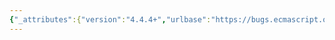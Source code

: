 ```yaml
---
{"_attributes":{"version":"4.4.4+","urlbase":"https://bugs.ecmascript.org/","maintainer":"dherman@mozilla.com"},"bug":{"bug_id":1655,"creation_ts":"2013-07-31 02:58:00 -0700","short_desc":"15.4.3.4.1: Missing type checks and wrong name in preamble","delta_ts":"2013-08-23 08:23:15 -0700","product":"Draft for 6th Edition","component":"technical issue","version":"Rev 16: July 15, 2013 Draft","rep_platform":"All","op_sys":"All","bug_status":"RESOLVED","resolution":"FIXED","priority":"Normal","bug_severity":"normal","everconfirmed":true,"reporter":{"uid":"andrebargull","name":"André Bargull"},"assigned_to":{"uid":"allen","name":"Allen Wirfs-Brock"},"long_desc":[{"commentid":4629,"comment_count":0,"who":{"uid":"andrebargull","name":"André Bargull"},"bug_when":"2013-07-31 02:58:44 -0700","thetext":"- add a type check after step 1 to return false if the argument O is not an object, this is needed because Get() throws an assertion if the input argument is not an object\n\n- change \"HasArrayConstructor\" to \"IsConcatSpreadable\"\n\n- and there is an extra space in the header after the left parenthesis"},{"commentid":4961,"comment_count":1,"who":{"uid":"allen","name":"Allen Wirfs-Brock"},"bug_when":"2013-08-16 17:36:02 -0700","thetext":"fixed in rev17 editor's draft"},{"commentid":5153,"comment_count":2,"who":{"uid":"allen","name":"Allen Wirfs-Brock"},"bug_when":"2013-08-23 08:23:15 -0700","thetext":"fixed in rev17, August 23, 2013 draft"}]}}
---
```

